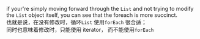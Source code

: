 if your're simply moving forward through the `List` and not trying to modify the `List` object itself, you can see that the foreach is more succinct.  
也就是说，在没有修改时，循环`List` 使用`forEach` 很合适；  
同时也意味着修改时，只能使用 iterator， 而不能使用`forEach`  